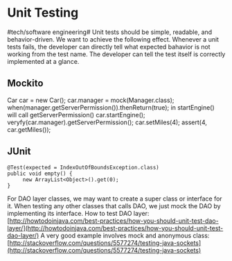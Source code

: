 # Unit Testing
#tech/software engineering#
Unit tests should be simple, readable, and behavior-driven.
We want to achieve the following effect.
Whenever a unit tests fails, the developer can directly tell what expected bahavior is not working from the test name.
The developer can tell the test itself is correctly implemented at a glance.

## Mockito
Car car = new Car();
car.manager = mock(Manager.class);
when(manager.getServerPermission()).thenReturn(true);
in startEngine() will call getServerPermission()
car.startEngine();
veryfy(car.manager).getServerPermission();
car.setMiles(4);
assert(4, car.getMiles());

## JUnit
```
@Test(expected = IndexOutOfBoundsException.class) 
public void empty() { 
     new ArrayList<Object>().get(0); 
}
```
For DAO layer classes, we may want to create a super class or interface for it.
When testing any other classes that calls DAO, we just mock the DAO by implementing its interface.
How to test DAO layer:
[http://howtodoinjava.com/best-practices/how-you-should-unit-test-dao-layer/](http://howtodoinjava.com/best-practices/how-you-should-unit-test-dao-layer/)
A very good example involves mock and anonymous class:
[http://stackoverflow.com/questions/5577274/testing-java-sockets](http://stackoverflow.com/questions/5577274/testing-java-sockets)
